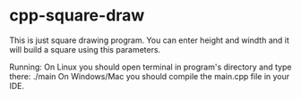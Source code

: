 # cpp-square-draw

This is just square drawing program. You can enter height and windth and it will build a square using this parameters.

Running:
On Linux you should open terminal in program's directory and type there: ./main
On Windows/Mac you should compile the main.cpp file in your IDE.
